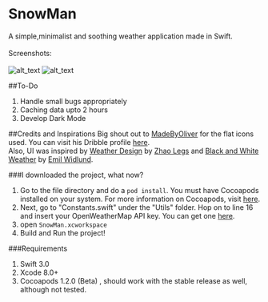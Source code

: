 # SnowMan
A simple,minimalist and soothing weather application made in Swift.<br><br>
Screenshots: <br><br>
![alt_text](https://cloud.githubusercontent.com/assets/14857735/21405561/9e89b530-c7ec-11e6-8684-30dfece34c1a.png)
![alt_text](https://cloud.githubusercontent.com/assets/14857735/21405587/d019dd8c-c7ec-11e6-8c4f-e0d8eabb34c5.png)

##To-Do
1. Handle small bugs appropriately
2. Caching data upto 2 hours
3. Develop Dark Mode

##Credits and Inspirations
Big shout out to [MadeByOliver](http://www.flaticon.com/authors/madebyoliver) for the flat icons used. You can visit his Dribble profile [here](https://dribbble.com/olivers).<br>
Also, UI was inspired by [Weather Design](https://ios.uplabs.com/posts/weather-design) by [Zhao Legs](https://dribbble.com/ZhaoLegs) and [Black and White Weather](https://ios.uplabs.com/posts/black-white-weather) by [Emil Widlund](https://dribbble.com/emilwidlund).

###I downloaded the project, what now?
1. Go to the file directory and do a ```pod install```. You must have Cocoapods installed on your system. For more information on Cocoapods, visit [here](https://cocoapods.org/).
2. Next, go to "Constants.swift" under the "Utils" folder. Hop on to line 16 and insert your OpenWeatherMap API key. You can get one [here](https://openweathermap.org/price).
3. open ```SnowMan.xcworkspace```
4. Build and Run the project!

###Requirements
1. Swift 3.0
2. Xcode 8.0+
3. Cocoapods 1.2.0 (Beta) , should work with the stable release as well, although not tested.
